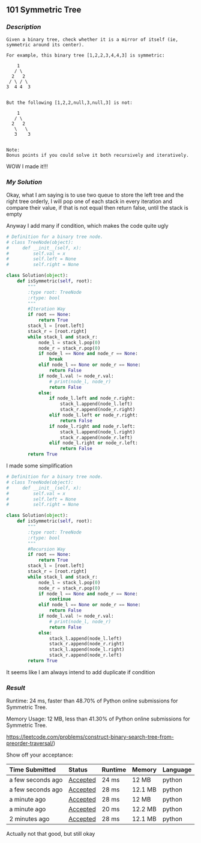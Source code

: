 ## 101 Symmetric Tree

### *Description*

```
Given a binary tree, check whether it is a mirror of itself (ie, symmetric around its center).

For example, this binary tree [1,2,2,3,4,4,3] is symmetric:

    1
   / \
  2   2
 / \ / \
3  4 4  3
 

But the following [1,2,2,null,3,null,3] is not:

    1
   / \
  2   2
   \   \
   3    3
 

Note:
Bonus points if you could solve it both recursively and iteratively.
```



WOW I made it!!!



### *My Solution*

Okay, what I am saying is to use two queue to store the left tree and the right tree orderly, I will pop one of each stack in every iteration and compare their value, if that is not equal then return false, until the stack is empty



Anyway I add many if condition, which makes the code quite ugly

```python
# Definition for a binary tree node.
# class TreeNode(object):
#     def __init__(self, x):
#         self.val = x
#         self.left = None
#         self.right = None

class Solution(object):
    def isSymmetric(self, root):
        """
        :type root: TreeNode
        :rtype: bool
        """
        #Iteration Way
        if root == None:
            return True
        stack_l = [root.left]
        stack_r = [root.right]
        while stack_l and stack_r:
            node_l = stack_l.pop(0)
            node_r = stack_r.pop(0)
            if node_l == None and node_r == None:
                break
            elif node_l == None or node_r == None:
                return False
            if node_l.val != node_r.val:
                # print(node_l, node_r)
                return False
            else:
                if node_l.left and node_r.right: 
                    stack_l.append(node_l.left)
                    stack_r.append(node_r.right)
                elif node_l.left or node_r.right:
                    return False
                if node_l.right and node_r.left:
                    stack_l.append(node_l.right)
                    stack_r.append(node_r.left)
                elif node_l.right or node_r.left:
                    return False
        return True
```



I made some simplification

```python
# Definition for a binary tree node.
# class TreeNode(object):
#     def __init__(self, x):
#         self.val = x
#         self.left = None
#         self.right = None

class Solution(object):
    def isSymmetric(self, root):
        """
        :type root: TreeNode
        :rtype: bool
        """
        #Recursion Way
        if root == None:
            return True
        stack_l = [root.left]
        stack_r = [root.right]
        while stack_l and stack_r:
            node_l = stack_l.pop(0)
            node_r = stack_r.pop(0)
            if node_l == None and node_r == None:
                continue
            elif node_l == None or node_r == None:
                return False
            if node_l.val != node_r.val:
                # print(node_l, node_r)
                return False
            else:
                stack_l.append(node_l.left)
                stack_r.append(node_r.right)
                stack_l.append(node_l.right)
                stack_r.append(node_r.left)
        return True
```



It seems like I am always intend to add duplicate if condition



### *Result*

Runtime: 24 ms, faster than 48.70% of Python online submissions for Symmetric Tree.

Memory Usage: 12 MB, less than 41.30% of Python online submissions for Symmetric Tree.

https://leetcode.com/problems/construct-binary-search-tree-from-preorder-traversal/)

Show off your acceptance:

| Time Submitted    | Status                                                       | Runtime | Memory  | Language |
| :---------------- | :----------------------------------------------------------- | :------ | :------ | :------- |
| a few seconds ago | [Accepted](https://leetcode.com/submissions/detail/302359140/) | 24 ms   | 12 MB   | python   |
| a few seconds ago | [Accepted](https://leetcode.com/submissions/detail/302359121/) | 28 ms   | 12.1 MB | python   |
| a minute ago      | [Accepted](https://leetcode.com/submissions/detail/302358944/) | 28 ms   | 12 MB   | python   |
| a minute ago      | [Accepted](https://leetcode.com/submissions/detail/302358896/) | 20 ms   | 12.2 MB | python   |
| 2 minutes ago     | [Accepted](https://leetcode.com/submissions/detail/302358850/) | 28 ms   | 12.1 MB | python   |

Actually not that good, but still okay

